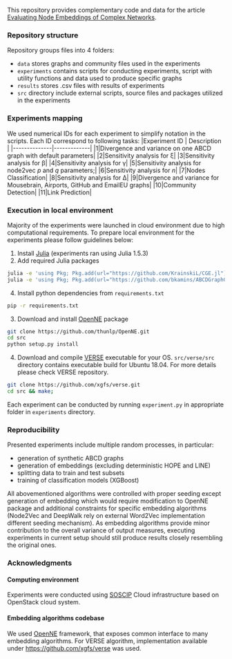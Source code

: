 This repository provides complementary code and data for the article [Evaluating Node Embeddings of Complex Networks](https://arxiv.org/abs/2102.08275).

### Repository structure
Repository groups files into 4 folders:
* `data` stores graphs and community files used in the experiments
* `experiments` contains scripts for conducting experiments, script with utility functions and data used to produce specific graphs
* `results` stores .csv files with results of experiments
* `src` directory include external scripts, source files and packages utilized in the experiments

### Experiments mapping
We used numerical IDs for each experiment to simplify notation in the scripts. Each ID correspond to following tasks:
|Experiment ID | Description |
|--------------|-------------|
|1|Divergence and variance on one ABCD graph with default parameters|
|2|Sensitivity analysis for &xi;|
|3|Sensitivity analysis for &beta;|
|4|Sensitivity analysis for &gamma;|
|5|Sensitivity analysis for node2vec _p_ and _q_ parameters;|
|6|Sensitivity analysis for _n_|
|7|Nodes Classification|
|8|Sensitivity analysis for &Delta;|
|9|Divergence and variance for Mousebrain, Airports, GitHub and EmailEU graphs|
|10|Community Detection|
|11|Link Prediction|

### Execution in local environment
Majority of the experiments were launched in cloud environment due to high computational requirements.
To prepare local environment for the experiments please follow guidelines below:
1. Install [Julia](https://julialang.org/downloads/) (experiments ran using Julia 1.5.3)
2. Add required Julia packages
```bash
julia -e 'using Pkg; Pkg.add(url="https://github.com/KrainskiL/CGE.jl")'
julia -e 'using Pkg; Pkg.add(url="https://github.com/bkamins/ABCDGraphGenerator.jl")'
```
4. Install python dependencies from `requirements.txt`
```bash
pip -r requirements.txt
```
3. Download and install [OpenNE](https://github.com/thunlp/OpenNE) package
```bash
git clone https://github.com/thunlp/OpenNE.git
cd src
python setup.py install
```
4. Download and compile [VERSE](https://github.com/xgfs/verse) executable for your OS. `src/verse/src` directory contains executable build for Ubuntu 18.04. For more details please check VERSE repository.
```bash
git clone https://github.com/xgfs/verse.git
cd src && make;
```

Each experiment can be conducted by running `experiment.py` in appropriate folder in `experiments` directory.

### Reproducibility
Presented experiments include multiple random processes, in particular:
* generation of synthetic ABCD graphs
* generation of embeddings (excluding deterministic HOPE and LINE)
* splitting data to train and test subsets
* training of classification models (XGBoost)

All abovementioned algorithms were controlled with proper seeding except generation of embedding which would require modification to OpenNE package and additional constraints for specific embedding algorithms (Node2Vec and DeepWalk rely on external Word2Vec implementation different seeding mechanism). As embedding algorithms provide minor contribution to the overall variance of output measures, executing experiments in current setup should still produce results closely resembling the original ones.

### Acknowledgments
#### Computing environment
Experiments were conducted using [SOSCIP](https://www.soscip.org/) Cloud infrastructure based on OpenStack cloud system.
#### Embedding algorithms codebase
We used [OpenNE](https://github.com/thunlp/OpenNE) framework, that exposes common interface to many embedding algorithms. For VERSE algorithm, implementation available under https://github.com/xgfs/verse was used.
